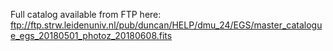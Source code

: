 Full catalog available from FTP here:
ftp://ftp.strw.leidenuniv.nl/pub/duncan/HELP/dmu_24/EGS/master_catalogue_egs_20180501_photoz_20180608.fits
